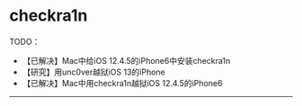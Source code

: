 # checkra1n

TODO：

* 【已解决】Mac中给iOS 12.4.5的iPhone6中安装checkra1n
* 【研究】用unc0ver越狱iOS 13的iPhone
* 【已解决】Mac中用checkra1n越狱iOS 12.4.5的iPhone6

---

